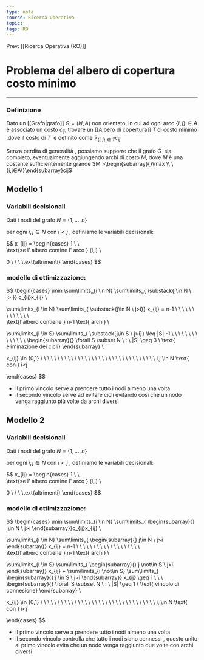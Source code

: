 ```yaml
---
type: nota
course: Ricerca Operativa
topic: 
tags: RO
---
```


Prev: [[Ricerca Operativa (RO)]]

# Problema del albero di copertura costo minimo
---

### Definizione

Dato un [[Grafo|grafo]] $G = (N, A)$ non orientato, in cui ad ogni arco $\{i, j\} \in A$ è associato un costo $c_{ij}$, trovare un [[Albero di copertura]] $T$ di costo minimo ,dove il costo di $T$  è definito come  $\sum_{\{i,j\}\in T}c_{ij}$

Senza perdita di generalità , possiamo supporre che il grafo $G$  sia completo,
eventualmente aggiungendo archi di costo $M$, dove $M$ è una costante
sufficientemente grande $M >\begin{subarray}{}\max \\ \{i,j∈A\}\end{subarray}cij$

## Modello 1

### Variabili decisionali

Dati i nodi del grafo $N = \{1,\dots,n\}$

per ogni $i,j \in N$ con $i<j$ , definiamo le variabili decisionali:

$$
x_{ij} =
\begin{cases}
1 \ \ \
\text{se l' albero contine l' arco } (i,j) \\

0  \ \ \ \text{altrimenti}
\end{cases}
$$

### modello  di ottimizzazione:

$$
\begin{cases}
\min
\sum\limits_{i \in N}
\sum\limits_{
\substack{j\in N \\ j>i}}
c_{ij}x_{ij} \\

\sum\limits_{i \in N}
\sum\limits_{
\substack{j\in N \\ j>i}}
 x_{ij} = n-1
\ \ \ \ \ \ \ \ \ \ \ \ \ \
\text{l'albero contiene } n-1 \text{ archi}
\\

\sum\limits_{i \in S}
\sum\limits_{
\substack{j\in S \\ j>i}}
\leq |S| -1
\ \ \ \ \ \ \ \ \ \ \ \ \ \  \begin{subarray}{}
\forall S \subset N \ : \ |S| \geq 3 \\
\text{ eliminazione dei cicli}
\end{subarray}
\\

x_{ij} \in \{0,1\}
\ \ \ \ \ \ \ \ \ \ \ \ \ \ \ \ \ \ \ \ \ \ \ \ \ \ \ \ \ \ \ \ \ \  i,j \in N  \text{ con } i<j

\end{cases}
$$

- il primo vincolo serve a prendere tutto i nodi almeno una volta
- il secondo vincolo serve ad evitare cicli evitando cosi che un nodo venga raggiunto più volte da archi diversi

## Modello 2

### Variabili decisionali

Dati i nodi del grafo $N = \{1,\dots,n\}$

per ogni $i,j \in N$ con $i<j$ , definiamo le variabili decisionali:

$$
x_{ij} =
\begin{cases}
1 \ \ \
\text{se l' albero contine l' arco } (i,j) \\

0  \ \ \ \text{altrimenti}
\end{cases}
$$

### modello  di ottimizzazione:

$$
\begin{cases}
\min
\sum\limits_{i \in N}
\sum\limits_{
\begin{subarray}{}
j\in N \\ j>i
\end{subarray}}c_{ij}x_{ij} \\

\sum\limits_{i \in N}
\sum\limits_{
\begin{subarray}{}
j\in N \\ j>i
\end{subarray}} x_{ij} = n-1
\ \ \ \ \ \ \ \ \ \ \ \ \ \ \ \ \ \ \ \
\text{l'albero contiene } n-1 \text{ archi}
\\

\sum\limits_{i \in S}
\sum\limits_{
\begin{subarray}{}
j \not\in S \\ j>i
\end{subarray}} x_{ij} +
\sum\limits_{i \not\in S}
\sum\limits_{
\begin{subarray}{}
j \in S \\ j>i
\end{subarray}} x_{ij}
\geq  1
\ \ \ \
\begin{subarray}{}
\forall S \subset N \ : \ |S| \geq 1 \\
\text{ vincolo di connesione}
\end{subarray}
\\

x_{ij} \in \{0,1\}
\ \ \ \ \ \ \ \ \ \ \ \ \ \ \ \ \ \ \ \ \ \ \ \ \ \ \ \ \ \ \ \ \ \  i,j\in N \text{ con } i<j

\end{cases}
$$

- il primo vincolo serve a prendere tutto i nodi almeno una volta
- il secondo vincolo controlla che tutto i nodi siano connessi , questo unito al primo vincolo evita che un nodo venga raggiunto due volte con archi diversi